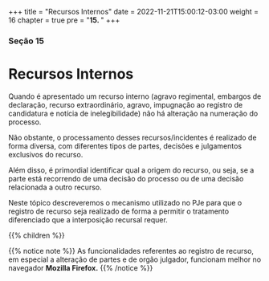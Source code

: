 +++
title = "Recursos Internos"
date = 2022-11-21T15:00:12-03:00
weight = 16
chapter = true
pre = "<b>15. </b>"
+++

### Seção 15

# Recursos Internos

Quando é apresentado um recurso interno (agravo regimental, embargos de declaração, recurso extraordinário, agravo, impugnação ao registro de candidatura e notícia de inelegibilidade) não há alteração na numeração do processo. 

Não obstante, o processamento desses recursos/incidentes é realizado de forma diversa, com diferentes tipos de partes, decisões e julgamentos exclusivos do recurso.

Além disso, é primordial identificar qual a origem do recurso, ou seja, se a parte está recorrendo de uma decisão do processo ou de uma decisão relacionada a outro recurso. 

Neste tópico descreveremos o mecanismo utilizado no PJe para que o registro de recurso seja realizado de forma a permitir o tratamento diferenciado que a interposição recursal requer.

{{% children  %}}

{{% notice note %}}
As funcionalidades referentes ao registro de recurso, em especial a alteração de partes e de orgão julgador, funcionam melhor no navegador **Mozilla Firefox.** 
{{% /notice %}}
